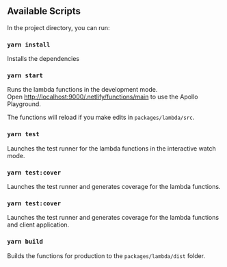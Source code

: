 ## Available Scripts

In the project directory, you can run:

### `yarn install`

Installs the dependencies

### `yarn start`

Runs the lambda functions in the development mode.<br />
Open [http://localhost:9000/.netlify/functions/main](http://localhost:9000/.netlify/functions/main) to use the Apollo Playground.

The functions will reload if you make edits in `packages/lambda/src`.<br />

### `yarn test`

Launches the test runner for the lambda functions in the interactive watch mode.

### `yarn test:cover`

Launches the test runner and generates coverage for the lambda functions.

### `yarn test:cover`

Launches the test runner and generates coverage for the lambda functions and client application.

### `yarn build`

Builds the functions for production to the `packages/lambda/dist` folder.<br />

